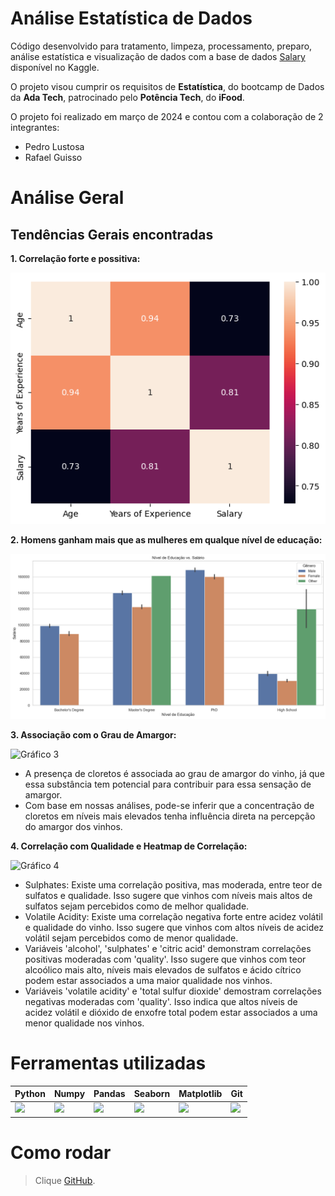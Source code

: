 # Análise Estatística de Dados 

Código desenvolvido para tratamento, limpeza, processamento, preparo, análise estatística e visualização de dados com a base de dados [Salary](https://www.kaggle.com/datasets/mohithsairamreddy/salary-data/data) disponível no Kaggle.  

O projeto visou cumprir os requisitos de **Estatística**, do bootcamp de Dados da **Ada Tech**, patrocinado pelo **Potência Tech**, do **iFood**. 


O projeto foi realizado em março de 2024 e contou com a colaboração de 2 integrantes:
* Pedro Lustosa
* Rafael Guisso


# Análise Geral

## Tendências Gerais encontradas

**1. Correlação forte e possitiva:**

![Gráfico 1](cor_numeric.png)

**2. Homens ganham mais que as mulheres em qualque nível de educação:**

![Gráfico 2](bar_education_salary_gender.png)

**3. Associação com o Grau de Amargor:**

![Gráfico 3](graficos/3.png)

+ A presença de cloretos é associada ao grau de amargor do vinho, já que essa substância tem potencial para contribuir para essa sensação de amargor.
+ Com base em nossas análises, pode-se inferir que a concentração de cloretos em níveis mais elevados tenha influência direta na percepção do amargor dos vinhos.


**4. Correlação com Qualidade e Heatmap de Correlação:**

![Gráfico 4](graficos/4.png)

+ Sulphates: Existe uma correlação positiva, mas moderada, entre teor de sulfatos e qualidade. Isso sugere que vinhos com níveis mais altos de sulfatos sejam percebidos como de melhor qualidade.
+ Volatile Acidity: Existe uma correlação negativa forte entre acidez volátil e qualidade do vinho. Isso sugere que vinhos com altos níveis de acidez volátil sejam percebidos como de menor qualidade.
+ Variáveis 'alcohol', 'sulphates' e 'citric acid' demonstram correlações positivas moderadas com 'quality'. Isso sugere que vinhos com teor alcoólico mais alto, níveis mais elevados de sulfatos e ácido cítrico podem estar associados a uma maior qualidade nos vinhos.
+ Variáveis 'volatile acidity' e 'total sulfur dioxide' demostram correlações negativas moderadas com 'quality'. Isso indica que altos níveis de acidez volátil e dióxido de enxofre total podem estar associados a uma menor qualidade nos vinhos.

# Ferramentas utilizadas

| Python | Numpy | Pandas | Seaborn | Matplotlib | Git | 
| ------ | ----- | ------ | ------- | ---------- | --- | 
| <img src="https://s3.dualstack.us-east-2.amazonaws.com/pythondotorg-assets/media/files/python-logo-only.svg" width="100"> | <img src="https://www.svgrepo.com/show/354127/numpy.svg" width="100"> | <img src="https://upload.wikimedia.org/wikipedia/commons/e/ed/Pandas_logo.svg" width="180"> |<img src="https://seaborn.pydata.org/_images/logo-mark-lightbg.svg" width="130"> | <img src="https://upload.wikimedia.org/wikipedia/commons/8/84/Matplotlib_icon.svg" width="110"> | <img src="https://git-scm.com/images/logos/downloads/Git-Icon-1788C.svg" width="100"> |

# Como rodar

> Clique [GitHub](https://github.com/pedrolustosab/Analise_Explorataria_Salarios).

